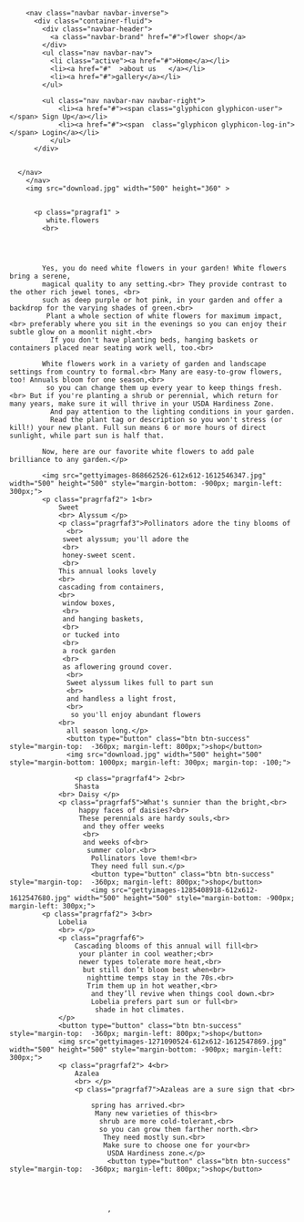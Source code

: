 <!DOCTYPE html>
<html lang="en">
<head>
    <meta charset="UTF-8">
    <meta http-equiv="X-UA-Compatible" content="IE=edge">
    <meta name="viewport" content="width=device-width, initial-scale=1.0">
    <title>Document</title>
    <link rel="stylesheet" href="Untitled-1.css">
    <html lang="en">
        <head>
          <title>Bootstrap Example</title>
          <meta charset="utf-8">
          <meta name="viewport" content="width=device-width, initial-scale=1">
          <link rel="stylesheet" href="https://maxcdn.bootstrapcdn.com/bootstrap/3.4.1/css/bootstrap.min.css">
          <script src="https://ajax.googleapis.com/ajax/libs/jquery/3.5.1/jquery.min.js"></script>
          <script src="https://maxcdn.bootstrapcdn.com/bootstrap/3.4.1/js/bootstrap.min.js"></script>
        </head>
        <body>
        
        <nav class="navbar navbar-inverse">
          <div class="container-fluid">
            <div class="navbar-header">
              <a class="navbar-brand" href="#">flower shop</a>
            </div>
            <ul class="nav navbar-nav">
              <li class="active"><a href="#">Home</a></li>
              <li><a href="#"  >about us   </a></li>
              <li><a href="#">gallery</a></li>
            </ul>
            
            <ul class="nav navbar-nav navbar-right">
                <li><a href="#"><span class="glyphicon glyphicon-user"></span> Sign Up</a></li>
                <li><a href="#"><span  class="glyphicon glyphicon-log-in"></span> Login</a></li>
              </ul>
          </div>
      
          
      </nav>
        </nav>
        <img src="download.jpg" width="500" height="360" >
        
     
          <p class="pragraf1" >
             white.flowers
            <br>
        


            
            Yes, you do need white flowers in your garden! White flowers bring a serene, 
            magical quality to any setting.<br> They provide contrast to the other rich jewel tones, <br>
            such as deep purple or hot pink, in your garden and offer a backdrop for the varying shades of green.<br>
             Plant a whole section of white flowers for maximum impact,<br> preferably where you sit in the evenings so you can enjoy their subtle glow on a moonlit night.<br>
              If you don't have planting beds, hanging baskets or containers placed near seating work well, too.<br>

            White flowers work in a variety of garden and landscape settings from country to formal.<br> Many are easy-to-grow flowers, too! Annuals bloom for one season,<br>
             so you can change them up every year to keep things fresh.<br> But if you're planting a shrub or perennial, which return for many years, make sure it will thrive in your USDA Hardiness Zone.
              And pay attention to the lighting conditions in your garden.
              Read the plant tag or description so you won't stress (or kill!) your new plant. Full sun means 6 or more hours of direct sunlight, while part sun is half that.
            
            Now, here are our favorite white flowers to add pale brilliance to any garden.</p>
        
            <img src="gettyimages-868662526-612x612-1612546347.jpg" width="500" height="500" style="margin-bottom: -900px; margin-left: 300px;">
            <p class="pragrfaf2"> 1<br>
                Sweet
                <br> Alyssum </p>
                <p class="pragrfaf3">Pollinators adore the tiny blooms of
                  <br>
                 sweet alyssum; you'll adore the 
                 <br>
                 honey-sweet scent. 
                 <br>
                This annual looks lovely 
                <br>
                cascading from containers,
                <br>
                 window boxes,
                 <br>
                 and hanging baskets,
                 <br>
                 or tucked into
                 <br>
                 a rock garden
                 <br>
                 as aflowering ground cover.
                  <br>
                  Sweet alyssum likes full to part sun 
                  <br>
                  and handless a light frost,
                  <br>
                   so you'll enjoy abundant flowers
                <br>
                  all season long.</p>
                  <button type="button" class="btn btn-success" style="margin-top:  -360px; margin-left: 800px;">shop</button>
                  <img src="download.jpg" width="500" height="500" style="margin-bottom: 1000px; margin-left: 300px; margin-top: -100;">
                 
                    <p class="pragrfaf4"> 2<br>
                    Shasta 
                <br> Daisy </p>
                <p class="pragrfaf5">What's sunnier than the bright,<br>
                     happy faces of daisies?<br>
                     These perennials are hardy souls,<br>
                      and they offer weeks 
                      <br>
                      and weeks of<br>
                       summer color.<br>
                        Pollinators love them!<br>
                        They need full sun.</p>
                        <button type="button" class="btn btn-success" style="margin-top:  -360px; margin-left: 800px;">shop</button>
                        <img src="gettyimages-1285408918-612x612-1612547680.jpg" width="500" height="500" style="margin-bottom: -900px; margin-left: 300px;">
            <p class="pragrfaf2"> 3<br>
                Lobelia
                <br> </p>
                <p class="pragrfaf6">
                    Cascading blooms of this annual will fill<br>
                     your planter in cool weather;<br>
                     newer types tolerate more heat,<br>
                      but still don’t bloom best when<br>
                       nighttime temps stay in the 70s.<br>
                       Trim them up in hot weather,<br>
                        and they’ll revive when things cool down.<br> 
                        Lobelia prefers part sun or full<br>
                         shade in hot climates.
                </p>
                <button type="button" class="btn btn-success" style="margin-top:  -360px; margin-left: 800px;">shop</button>
                <img src="gettyimages-1271090524-612x612-1612547869.jpg" width="500" height="500" style="margin-bottom: -900px; margin-left: 300px;">
                <p class="pragrfaf2"> 4<br>
                    Azalea
                    <br> </p>
                    <p class="pragrfaf7">Azaleas are a sure sign that <br>
            
                        spring has arrived.<br>
                         Many new varieties of this<br>
                          shrub are more cold-tolerant,<br>
                          so you can grow them farther north.<br>
                           They need mostly sun.<br>
                           Make sure to choose one for your<br>
                            USDA Hardiness zone.</p>
                            <button type="button" class="btn btn-success" style="margin-top:  -360px; margin-left: 800px;">shop</button>




                            ,
